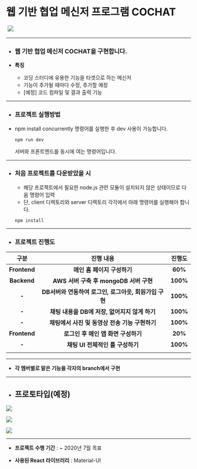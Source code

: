 # 웹 기반 협업 메신저 프로그램 COCHAT


​                                            ![](https://i.imgur.com/2DflfFB.png) 



------

* ### **웹 기반 협업 메신저 COCHAT을 구현합니다.**

* **특징**
  
  * 코딩 스터디에 유용한 기능을 타겟으로 하는 메신저
  * 기능이 추가될 때마다 수정, 추가할 예정
  * [예정] 코드 컴파일 및 결과 출력 기능



------

* ### **프로젝트 실행방법**

* npm install concurrently 명령어를 실행한 후 dev 사용이 가능합니다.

  ```
  npm run dev
  ```

  서버와 프론트엔드를 동시에 여는 명령어입니다.

------



* ### **처음 프로젝트를 다운받았을 시**

  * 해당 프로젝트에서 필요한 node.js 관련 모듈이 설치되지 않은 상태이므로 다음 명령어 입력
  * 단, client 디렉토리와 server 디렉토리 각각에서 아래 명령어를 실행해야 합니다.

  ```
  npm install
  ```

------

* ### **프로젝트 진행도**

|     구분     |                       진행 내용                       |  진행도  |
| :----------: | :---------------------------------------------------: | :------: |
| **Frontend** |              **메인 홈 페이지 구성하기**              | **60%**  |
| **Backend**  |        **AWS 서버 구축 후 mongoDB 서버 구현**         | **100%** |
|    **-**     | **DB서버와 연동하여 로그인, 로그아웃, 회원가입 구현** | **100%** |
|    **-**     |     **채팅 내용을 DB에 저장, 없어지지 않게 하기**     | **100%** |
|    **-**     |    **채팅에서 사진 및 동영상 전송 기능 구현하기**     | **100%** |
| **Frontend** |          **로그인 후 메인 앱 화면 구성하기**          | **20%**  |
|    **-**     |           **채팅 UI 전체적인 틀 구성하기**            | **100%** |
|              |                                                       |          |
------

* **각 멤버별로 맡은 기능을 각자의 branch에서 구현**

------

* ## **프로토타입(예정)**

![](https://i.imgur.com/h5JMKjv.png)



![](https://i.imgur.com/fpSGEqT.png)

![](https://i.imgur.com/4j7R1bn.png)



------

* **프로젝트 수행 기간** : ~ 2020년 7월 목표

* **사용된 React 라이브러리** : Material-UI
